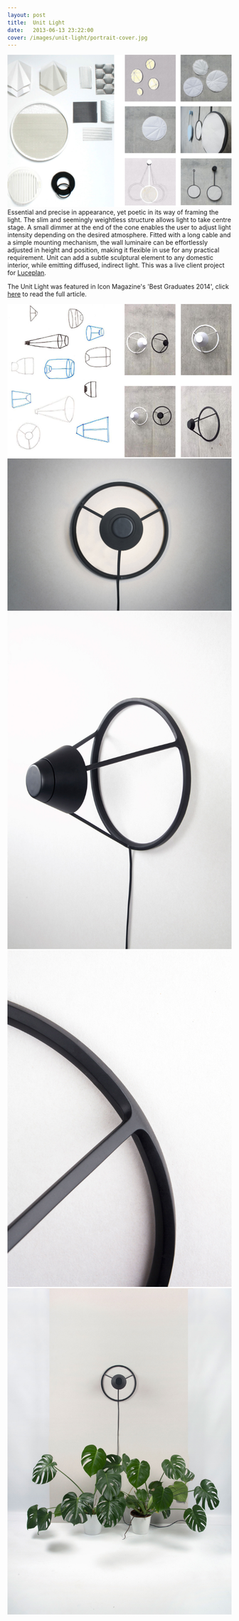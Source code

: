 ```yaml
---
layout: post
title:  Unit Light
date:   2013-06-13 23:22:00
cover: /images/unit-light/portrait-cover.jpg
---
```



![Close-Up One](/images/unit-light/research.jpg)
Essential and precise in appearance, yet poetic in its way of framing the light.
The slim and seemingly weightless structure allows light to take centre stage. A small dimmer at the end of the cone enables the user to adjust light intensity depending on the desired atmosphere. Fitted with a long cable and a simple mounting mechanism, the wall luminaire can be effortlessly adjusted in height and position, making it flexible in use for any practical requirement.
Unit can add a subtle sculptural element to any domestic interior, while emitting diffused, indirect light.
This was a live client project for <a href="http://www.luceplan.com/Site/index.php?intLangID=1">Luceplan</a>.

The Unit Light was featured in Icon Magazine's 'Best Graduates 2014', click <a href="http://www.iconeye.com/design/features/item/11119-graduates-2014">here</a> to read the full article.



![Close-Up One](/images/unit-light/sketches.jpg)
![Close-Up One](/images/unit-light/unit-front.jpg)
![Close-Up One](/images/unit-light/unit-side.jpg)
![Close-Up One](/images/unit-light/unit-detail.jpg)
![Close-Up One](/images/unit-light/unit-context.jpg)
